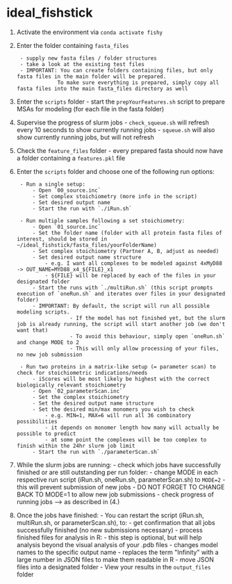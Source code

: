 # ideal_fishstick

1. Activate the environment via `conda activate fishy`

2. Enter the folder containing `fasta_files`

        - supply new fasta files / folder structures
        - take a look at the existing test files
        - IMPORTANT: You can create folders containing files, but only fasta files in the main folder will be prepared.
                    To make sure everything is prepared, simply copy all fasta files into the main fasta_files directory as well

3. Enter the `scripts` folder
        - start the `prepYourFeatures.sh` script to prepare MSAs for modeling (for each file in the fasta folder)

4. Supervise the progress of slurm jobs
        - `check_squeue.sh` will refresh every 10 seconds to show currently running jobs
        - `squeue.sh` will also show currently running jobs, but will not refresh

5. Check the `feature_files` folder
        - every prepared fasta should now have a folder containing a `features.pkl` file

6. Enter the `scripts` folder and choose one of the following run options:

        - Run a single setup:
            - Open `00_source.inc`
            - Set complex stoichiometry (more info in the script)
            - Set desired output name
            - Start the run with `./iRun.sh`

        - Run multiple samples following a set stoichiometry:
            - Open `01_source.inc`
            - Set the folder name (folder with all protein fasta files of interest, should be stored in ~/ideal_fishstick/fasta_files/yourFolderName)
            - Set complex stoichiometry (Partner A, B, adjust as needed)
            - Set desired output name structure
                - e.g. I want all complexes to be modeled against 4xMyD88 -> OUT_NAME=MYD88_x4_${FILE}_x1
                - ${FILE} will be replaced by each of the files in your designated folder
            - Start the runs with `./multiRun.sh` (this script prompts execution of `oneRun.sh` and iterates over files in your designated folder)
            - IMPORTANT: By default, the script will run all possible modeling scripts.
                        - If the model has not finished yet, but the slurm job is already running, the script will start another job (we don't want that)
                        - To avoid this behaviour, simply open `oneRun.sh` and change MODE to 2
                        - This will only allow processing of your files, no new job submission

        - Run two proteins in a matrix-like setup (= parameter scan) to check for stoichiometric indications/needs
            - iScores will be most likely be highest with the correct biologically relevant stoichiometry
            - Open `02_parameterScan.inc`
            - Set the complex stoichiometry
            - Set the desired output name structure
            - Set the desired min/max monomers you wish to check
                - e.g. MIN=1, MAX=6 will run all 36 combinatory possibilities
                - it depends on monomer length how many will actually be possible to predict
                - at some point the complexes will be too complex to finish within the 24hr slurm job limit
            - Start the run with `./parameterScan.sh`

7. While the slurm jobs are running:
        - check which jobs have successfully finished or are still outstanding per run folder:
            - change MODE in each respective run script (iRun.sh, oneRun.sh, parameterScan.sh) to `MODE=2`
            - this will prevent submission of new jobs
            - DO NOT FORGET TO CHANGE BACK TO MODE=1 to allow new job submissions
        - check progress of running jobs --> as described in (4.)

8. Once the jobs have finished:
        - You can restart the script (iRun.sh, multiRun.sh, or parameterScan.sh), to:
            - get confirmation that all jobs successfully finished (no new submissions necessary)
            - process finished files for analysis in R:
                - this step is optional, but will help analysis beyond the visual analysis of your .pdb files
                - changes model names to the specific output name
                - replaces the term "Infinity" with a large number in JSON files to make them readable in R
                - move JSON files into a designated folder
        - View your results in the `output_files` folder
